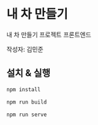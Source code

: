 # 내 차 만들기

내 차 만들기 프로젝트 프론트엔드

작성자: 김민준

## 설치 & 실행

```bash
npm install

npm run build

npm run serve
```
